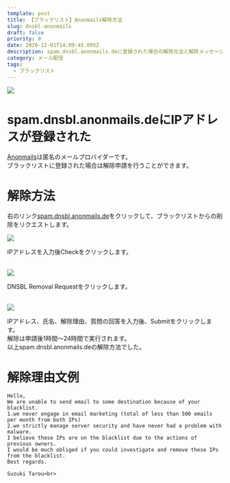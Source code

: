 ```yaml
---
template: post
title: 【ブラックリスト】Anonmails解除方法
slug: dnsbl-anonmails
draft: false
priority: 0
date: 2020-12-01T14:09:45.095Z
description: spam.dnsbl.anonmails.deに登録された場合の解除方法と解除メッセージ文例
category: メール配信
tags:
  - ブラックリスト
---
```

![](/media/anonmails-title.png)

# spam.dnsbl.anonmails.deにIPアドレスが登録された

<a href="https://anonmails.de/" target="_blank">Anonmails</a>は匿名のメールプロバイダーです。<br>ブラックリストに登録された場合は解除申請を行うことができます。<br>

# 解除方法

右のリンク<a href="https://anonmails.de/dnsbl.php" target="_blank">spam.dnsbl.anonmails.de</a>をクリックして、ブラックリストからの削除をリクエストします。

![](/media/anonmails-1.png)

IPアドレスを入力後Checkをクリックします。<br><br>

![](/media/anonmails-2.png)

DNSBL Removal Requestをクリックします。<br><br>

![](/media/anonmails-3.png)

IPアドレス、氏名、解除理由、質問の回答を入力後、Submitをクリックします。<br> 				解除は申請後1時間～24時間で実行されます。<br> 				以上spam.dnsbl.anonmails.deの解除方法でした。<br>

# 解除理由文例

```
Hello,
We are unable to send email to some destination because of your blacklist.
1.we never engage in email marketing (total of less than 500 emails per month from both IPs)
2.we strictly manage server security and have never had a problem with malware.
I believe these IPs are on the blacklist due to the actions of previous owners.
I would be much obliged if you could investigate and remove these IPs from the blacklist.
Best regards.

Suzuki Tarou<br>
```
